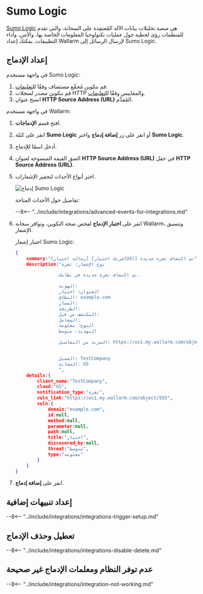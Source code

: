 # Sumo Logic

[Sumo Logic](https://www.sumologic.com/) هي منصة تحليلات بيانات الآلة المُعتمِدة على السحابة، والتي تقدم للمنظمات رؤى لحظية حول عمليات تكنولوجيا المعلومات الخاصة بها، والأمن، وأداء التطبيقات. يمكنكَ إعداد Wallarm لإرسال الرسائل إلى Sumo Logic.

## إعداد الإدماج

في واجهة مستخدم Sumo Logic:

1. قم بتكوين مُجمِّع مستضاف وفقًا لل[تعليمات](https://help.sumologic.com/03Send-Data/Hosted-Collectors/Configure-a-Hosted-Collector).
2. قم بتكوين مصدر لسجلات HTTP والمقاييس وفقًا لل[تعليمات](https://help.sumologic.com/03Send-Data/Sources/02Sources-for-Hosted-Collectors/HTTP-Source).
3. انسخ عنوان **HTTP Source Address (URL)** المُقدَّم.

في واجهة مستخدم Wallarm:

1. افتح قسم **الإدماجات**.
1. انقر على كتلة **Sumo Logic** أو انقر على زر **إضافة إدماج** واختر **Sumo Logic**.
1. أدخل اسمًا للإدماج.
1. الصق القيمة المنسوخة لعنوان **HTTP Source Address (URL)** في حقل **HTTP Source Address (URL)**.
1. اختر أنواع الأحداث لتحفيز الإشعارات.

    ![إدماج Sumo Logic](../../../images/user-guides/settings/integrations/add-sumologic-integration.png)

    تفاصيل حول الأحداث المتاحة:

    --8<-- "../include/integrations/advanced-events-for-integrations.md"

1. انقر على **اختبار الإدماج** لفحص صحة التكوين، وتوافر سحابة Wallarm، وتنسيق الإشعار.

    اختبار إشعار Sumo Logic:

    ```json
    {
        summary:"[رسالة اختبار] [شريك اختبار(US)] تم اكتشاف ثغرة جديدة",
        description:"نوع الإشعار: ثغرة

                    تم اكتشاف ثغرة جديدة في نظامك.

                    الهوية: 
                    العنوان: اختبار
                    النطاق: example.com
                    المسار: 
                    الطريقة: 
                    المكتشف من قبل: 
                    المعامل: 
                    النوع: معلومة
                    التهديد: متوسط

                    المزيد من التفاصيل: https://us1.my.wallarm.com/object/555


                    العميل: TestCompany
                    السحابة: US
                    ",
        details:{
            client_name:"TestCompany",
            cloud:"US",
            notification_type:"ثغرة",
            vuln_link:"https://us1.my.wallarm.com/object/555",
            vuln:{
                domain:"example.com",
                id:null,
                method:null,
                parameter:null,
                path:null,
                title:"اختبار",
                discovered_by:null,
                threat:"متوسط",
                type:"معلومة"
            }
        }
    }
    ```

1. انقر على **إضافة إدماج**.

## إعداد تنبيهات إضافية

--8<-- "../include/integrations/integrations-trigger-setup.md"

## تعطيل وحذف الإدماج

--8<-- "../include/integrations/integrations-disable-delete.md"

## عدم توفر النظام ومعلمات الإدماج غير صحيحة

--8<-- "../include/integrations/integration-not-working.md"